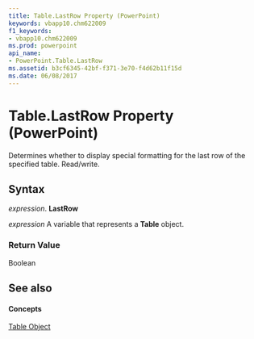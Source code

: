 ```yaml
---
title: Table.LastRow Property (PowerPoint)
keywords: vbapp10.chm622009
f1_keywords:
- vbapp10.chm622009
ms.prod: powerpoint
api_name:
- PowerPoint.Table.LastRow
ms.assetid: b3cf6345-42bf-f371-3e70-f4d62b11f15d
ms.date: 06/08/2017
---
```



# Table.LastRow Property (PowerPoint)

Determines whether to display special formatting for the last row of the specified table. Read/write.


## Syntax

 _expression_. **LastRow**

 _expression_ A variable that represents a **Table** object.


### Return Value

Boolean


## See also


#### Concepts


[Table Object](PowerPoint.Table.md)

